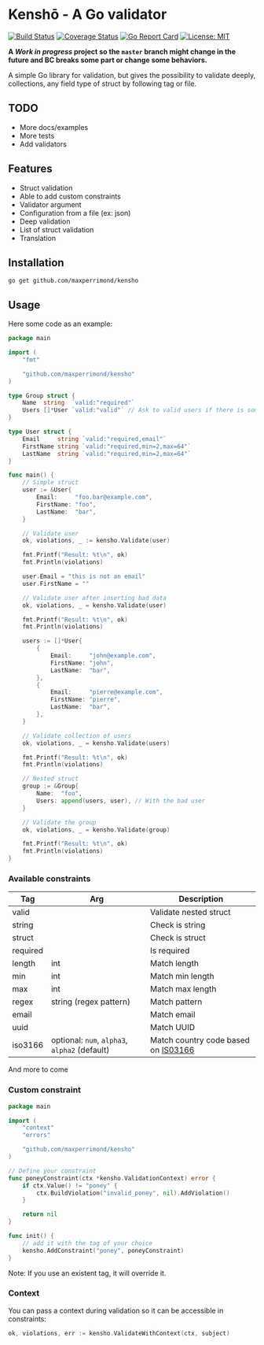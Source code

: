 # Kenshō - A Go validator

[![Build Status](https://travis-ci.org/maxperrimond/kensho.svg?branch=master)](https://travis-ci.org/maxperrimond/kensho)
[![Coverage Status](https://coveralls.io/repos/github/maxperrimond/kensho/badge.svg?branch=master)](https://coveralls.io/github/maxperrimond/kensho?branch=master)
[![Go Report Card](https://goreportcard.com/badge/github.com/maxperrimond/kensho)](https://goreportcard.com/report/github.com/maxperrimond/kensho)
[![License: MIT](https://img.shields.io/badge/License-MIT-yellow.svg)](https://opensource.org/licenses/MIT)

**A *Work in progress* project so the `master` branch might change in the future and BC breaks some part or change some behaviors.**

A simple Go library for validation, but gives the possibility to validate deeply, collections, any field type of struct by following tag or file.

## TODO

 - More docs/examples
 - More tests
 - Add validators

## Features

 - Struct validation
 - Able to add custom constraints
 - Validator argument
 - Configuration from a file (ex: json)
 - Deep validation
 - List of struct validation
 - Translation

## Installation

    go get github.com/maxperrimond/kensho

## Usage

Here some code as an example:

```go
package main

import (
	"fmt"

	"github.com/maxperrimond/kensho"
)

type Group struct {
	Name  string  `valid:"required"`
	Users []*User `valid:"valid"` // Ask to valid users if there is some
}

type User struct {
	Email     string `valid:"required,email"`
	FirstName string `valid:"required,min=2,max=64"`
	LastName  string `valid:"required,min=2,max=64"`
}

func main() {
	// Simple struct
	user := &User{
		Email:     "foo.bar@example.com",
		FirstName: "foo",
		LastName:  "bar",
	}

	// Validate user
	ok, violations, _ := kensho.Validate(user)

	fmt.Printf("Result: %t\n", ok)
	fmt.Println(violations)

	user.Email = "this is not an email"
	user.FirstName = ""

	// Validate user after inserting bad data
	ok, violations, _ = kensho.Validate(user)

	fmt.Printf("Result: %t\n", ok)
	fmt.Println(violations)

	users := []*User{
		{
			Email:     "john@example.com",
			FirstName: "john",
			LastName:  "bar",
		},
		{
			Email:     "pierre@example.com",
			FirstName: "pierre",
			LastName:  "bar",
		},
	}

	// Validate collection of users
	ok, violations, _ = kensho.Validate(users)

	fmt.Printf("Result: %t\n", ok)
	fmt.Println(violations)

	// Nested struct
	group := &Group{
		Name:  "foo",
		Users: append(users, user), // With the bad user
	}

	// Validate the group
	ok, violations, _ = kensho.Validate(group)

	fmt.Printf("Result: %t\n", ok)
	fmt.Println(violations)
}
```

### Available constraints

Tag | Arg | Description
--- | --- | ---
valid | | Validate nested struct
string | | Check is string
struct | | Check is struct
required | | Is required
length | int | Match length
min | int | Match min length
max | int | Match max length
regex | string (regex pattern) | Match pattern
email | | Match email
uuid | | Match UUID
iso3166 | optional: `num`, `alpha3`, `alpha2` (default) | Match country code based on [IS03166](https://en.wikipedia.org/wiki/ISO_3166)

And more to come

### Custom constraint

```go
package main

import (
	"context"
	"errors"

	"github.com/maxperrimond/kensho"
)

// Define your constraint
func poneyConstraint(ctx *kensho.ValidationContext) error {
	if ctx.Value() != "poney" {
		ctx.BuildViolation("invalid_poney", nil).AddViolation()
	}

	return nil
}

func init() {
	// add it with the tag of your choice
    kensho.AddConstraint("poney", poneyConstraint)
}
```

Note: If you use an existent tag, it will override it.

### Context

You can pass a context during validation so it can be accessible in constraints:

```go
ok, violations, err := kensho.ValidateWithContext(ctx, subject)
```
